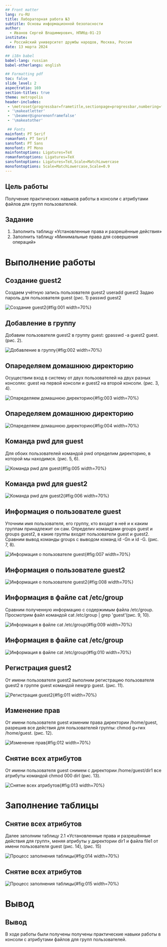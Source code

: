 ```yaml
---
## Front matter
lang: ru-RU
title: Лабораторная работа №3
subtitle: Основы информационной безопасности
author:
  - Иванов Сергей Владимирович, НПИбд-01-23
institute:
  - Российский университет дружбы народов, Москва, Россия
date: 13 марта 2024

## i18n babel
babel-lang: russian
babel-otherlangs: english

## Formatting pdf
toc: false
slide_level: 2
aspectratio: 169
section-titles: true
theme: metropolis
header-includes:
 - \metroset{progressbar=frametitle,sectionpage=progressbar,numbering=fraction}
 - '\makeatletter'
 - '\beamer@ignorenonframefalse'
 - '\makeatother'

 ## Fonts
mainfont: PT Serif
romanfont: PT Serif
sansfont: PT Sans
monofont: PT Mono
mainfontoptions: Ligatures=TeX
romanfontoptions: Ligatures=TeX
sansfontoptions: Ligatures=TeX,Scale=MatchLowercase
monofontoptions: Scale=MatchLowercase,Scale=0.9
---
```


## Цель работы

Получение практических навыков работы в консоли с атрибутами файлов для групп пользователей.

## Задание

1. Заполнить таблицу «Установленные права и разрешённые действия»
2. Заполнить таблицу «Минимальные права для совершения операций»

# Выполнение работы

## Создание guest2

Создаем учётную запись пользователя guest2 
useradd guest2
Задаю пароль для пользователя guest (рис. 1)
passwd guest2

![Создание guest2](image/1.png){#fig:001 width=70%}

## Добавление в группу

Добавим пользователя guest2 в группу guest:
gpasswd -a guest2 guest. (рис. 2).

![Добавление в группу](image/2.png){#fig:002 width=70%}

## Опаределяем домашнюю директорию

Осуществим вход в систему от двух пользователей на двух разных консолях: guest на первой консоли и guest2 на второй консоли. (рис. 3, 4).

![Опаределяем домашнюю директорию](image/3.png){#fig:003 width=70%}

## Опаределяем домашнюю директорию

![Опаределяем домашнюю директорию](image/4.png){#fig:004 width=70%}

## Команда pwd для guest

Для обоих пользователей командой pwd определим директорию, в которой мы находимся. (рис. 5, 6). 

![Команда pwd для guest](image/5.png){#fig:005 width=70%}

## Команда pwd для guest2

![Команда pwd для guest2](image/6.png){#fig:006 width=70%}

## Информация о пользователе guest

Уточним имя пользователя, его группу, кто входит в неё и к каким группам принадлежит он сам. Определиv командами
groups guest и groups guest2, в какие группы входят пользователи guest и guest2. Сравним вывод команды groups с выводом команд
id -Gn и id -G. (рис. 7, 8). 

![Информация о пользователе guest](image/7.png){#fig:007 width=70%}

## Информация о пользователе guest2

![Информация о пользователе guest2](image/8.png){#fig:008 width=70%}

## Информация в файле cat /etc/group

Сравним полученную информацию с содержимым файла /etc/group.
Просмотрим файл командой
cat /etc/group | grep 'guest'(рис. 9, 10).

![Информация в файле cat /etc/group](image/9.png){#fig:009 width=70%}

## Информация в файле cat /etc/group

![Информация в файле cat /etc/group](image/10.png){#fig:010 width=70%}

## Регистрация guest2

От имени пользователя guest2 выполним регистрацию пользователя guest2 в группе guest командой
newgrp guest. (рис. 11). 

![Регистрация guest2](image/11.png){#fig:011 width=70%}

## Изменение прав

От имени пользователя guest изменим права директории /home/guest, разрешив все действия для пользователей группы:
chmod g+rwx /home/guest. (рис. 12). 

![Изменение прав](image/12.png){#fig:012 width=70%}

## Снятие всех атрибутов

От имени пользователя guest снимем с директории /home/guest/dir1 все атрибуты командой
chmod 000 dirl (рис. 13). 

![Снятие всех атрибутов](image/13.png){#fig:013 width=70%}

# Заполнение таблицы 

## Снятие всех атрибутов

Далее заполним таблицу 2.1 «Установленные права и разрешённые действия для групп», меняя атрибуты у директории dir1 и файла file1 от имени пользователя guest (рис. 14), (рис. 15)

![Процесс заполнения таблицы](image/14.png){#fig:014 width=70%}

## Снятие всех атрибутов

![Процесс заполнения таблицы](image/15.png){#fig:015 width=70%}

# Вывод

## Вывод 

В ходе работы были получены получены практические навыки работы в консоли с атрибутами файлов для групп пользователей.









 
